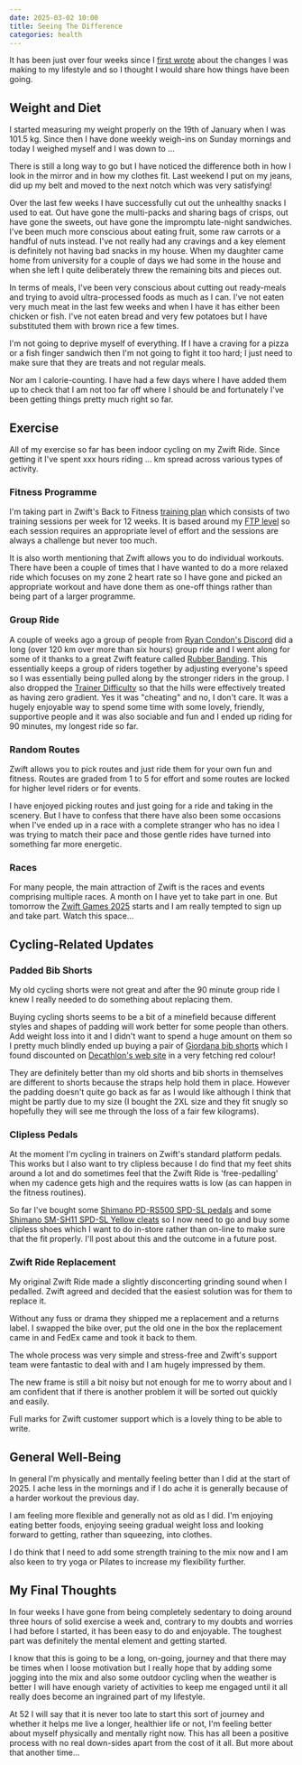 ```yaml
---
date: 2025-03-02 10:00
title: Seeing The Difference
categories: health
---
```


It has been just over four weeks since I [first wrote](2025-02-08-changing-my-lifestyle) about the changes I was making to my lifestyle and so I thought I would share how things have been going.

## Weight and Diet

I started measuring my weight properly on the 19th of January when I was 101.5 kg. Since then I have done weekly weigh-ins on Sunday mornings and today I weighed myself and I was down to ... 

There is still a long way to go but I have noticed the difference both in how I look in the mirror and in how my clothes fit. Last weekend I put on my jeans, did up my belt and moved to the next notch which was very satisfying!

Over the last few weeks I have successfully cut out the unhealthy snacks I used to eat. Out have gone the multi-packs and sharing bags of crisps, out have gone the sweets, out have gone the impromptu late-night sandwiches. I've been much more conscious about eating fruit, some raw carrots or a handful of nuts instead. I've not really had any cravings and a key element is definitely not having bad snacks in my house. When my daughter came home from university for a couple of days we had some in the house and when she left I quite deliberately threw the remaining bits and pieces out.

In terms of meals, I've been very conscious about cutting out ready-meals and trying to avoid ultra-processed foods as much as I can. I've not eaten very much meat in the  last few weeks and when I have it has either been chicken or fish. I've not eaten bread and very few potatoes but I have substituted them with brown rice a few times.

I'm not going to deprive myself of everything. If I have a craving for a pizza or a fish finger sandwich then I'm not going to fight it too hard; I just need to make sure that they are treats and not regular meals.

Nor am I calorie-counting. I have had a few days where I have added them up to check that I am not too far off where I should be and fortunately I've been getting things pretty much right so far.

## Exercise

All of my exercise so far has been indoor cycling on my Zwift Ride. Since getting it I've spent xxx hours riding ... km spread across various types of activity.

### Fitness Programme

I'm taking part in Zwift's Back to Fitness [training plan](https://www.zwift.com/uk/training-on-zwift) which consists of two training sessions per week for 12 weeks. It is based around my [FTP level](2025-02-11-the-meeping-ftp-test) so each session requires an appropriate level of effort and the sessions are always a challenge but never too much.

It is also worth mentioning that Zwift allows you to do individual workouts. There have been a couple of times that I have wanted to do a more relaxed ride which focuses on my zone 2 heart rate so I have gone and picked an appropriate workout and have done them as one-off things rather than being part of a larger programme.

### Group Ride

A couple of weeks ago a group of people from [Ryan Condon's Discord](https://discord.com/invite/ffQw8XyXSu) did a long (over 120 km over more than six hours) group ride and I went along for some of it thanks to a great Zwift feature called [Rubber Banding](https://zwiftinsider.com/group-ride-rubber-banding/). This essentially keeps a group of riders together by adjusting everyone's speed so I was essentially being pulled along by the stronger riders in the group. I also dropped the [Trainer Difficulty](https://zwiftinsider.com/using-the-trainer-difficulty-setting-in-zwift/) so that the hills were effectively treated as having zero gradient. Yes it was "cheating" and no, I don't care. It was a hugely enjoyable way to spend some time with some lovely, friendly, supportive people and it was also sociable and fun and I ended up riding for 90 minutes, my longest ride so far.

### Random Routes

Zwift allows you to pick routes and just ride them for your own fun and fitness. Routes are graded from 1 to 5 for effort and some routes are locked for higher level riders or for events.

I have enjoyed picking routes and just going for a ride and taking in the scenery. But I have to confess that there have also been some occasions when I've ended up in a race with a complete stranger who has no idea I was trying to match their pace and those gentle rides have turned into something far more energetic. 

### Races

For many people, the main attraction of Zwift is the races and events comprising multiple races. A month on I have yet to take part in one. But tomorrow the [Zwift Games 2025](https://news.zwift.com/en-WW/247247-the-record-breaking-zwift-games-returns-for-2025) starts and I am really tempted to sign up and take part. Watch this space...

## Cycling-Related Updates

### Padded Bib Shorts

My old cycling shorts were not great and after the 90 minute group ride I knew I really needed to do something about replacing them.

Buying cycling shorts seems to be a bit of a minefield because different styles and shapes of padding will work better for some people than others. Add weight loss into it and I didn't want to spend a huge amount on them so I pretty much blindly ended up buying a pair of [Giordana bib shorts](https://giordanacycling.com/products/fr-c-pro-bib-short#features-benefits) which I found discounted on [Decathlon's web site](https://www.decathlon.co.uk/p/mp/giordana/giordana-men-s-fr-c-pro-5cm-shorter-bibs-black/_/R-p-a6aebf68-455c-4de4-96bf-13ce7b17da89?mc=a6aebf68-455c-4de4-96bf-13ce7b17da89_c15&c=bordeaux#selectedSize=2XL) in a very fetching red colour!

They are definitely better than my old shorts and bib shorts in themselves are different to shorts because the straps help hold them in place. However the padding doesn't quite go back as far as I would like although I think that might be partly due to my size (I bought the 2XL size and they fit snugly so hopefully they will see me through the loss of a fair few kilograms).

### Clipless Pedals

At the moment I'm cycling in trainers on Zwift's standard platform pedals. This works but I also want to try clipless because I do find that my feet shits around a lot and do sometimes feel that the Zwift Ride is 'free-pedalling' when my cadence gets high and the requires watts is low (as can happen in the fitness routines).

So far I've bought some [Shimano PD-RS500 SPD-SL pedals](https://ride.shimano.com/products/pd-rs500) and some [Shimano SM-SH11 SPD-SL Yellow cleats](https://ride.shimano.com/products/sm-sh11) so I now need to go and buy some clipless shoes which I want to do in-store rather than on-line to make sure that the fit properly. I'll post about this and the outcome in a future post.

### Zwift Ride Replacement

My original Zwift Ride made a slightly disconcerting grinding sound when I pedalled. Zwift agreed and decided that the easiest solution was for them to replace it.

Without any fuss or drama they shipped me a replacement and a returns label. I swapped the bike over, put the old one in the box the replacement came in and FedEx came and took it back to them.

The whole process was very simple and stress-free and Zwift's support team were fantastic to deal with and I am hugely impressed by them.

The new frame is still a bit noisy but not enough for me to worry about and I am confident that if there is another problem it will be sorted out quickly and easily.

Full marks for Zwift customer support which is a lovely thing to be able to write.

## General Well-Being

In general I'm physically and mentally feeling better than I did at the start of 2025. I ache less in the mornings and if I do ache it is generally because of a harder workout the previous day.

I am feeling more flexible and generally not as old as I did. I'm enjoying eating better foods, enjoying seeing gradual weight loss and looking forward to getting, rather than squeezing, into clothes.

I do think that I need to add some strength training to the mix now and I am also keen to try yoga or Pilates to increase my flexibility further.

## My Final Thoughts

In four weeks I have gone from being completely sedentary to doing around three hours of solid exercise a week and, contrary to my doubts and worries I had before I started, it has been easy to do and enjoyable. The toughest part was definitely the mental element and getting started.

I know that this is going to be a long, on-going, journey and that there may be times when I loose motivation but I really hope that by adding some jogging into the mix and also some outdoor cycling when the weather is better I will have enough variety of activities to keep me engaged until it all really does become an ingrained part of my lifestyle.

At 52 I will say that it is never too late to start this sort of journey and whether it helps me live a longer, healthier life or not, I'm feeling better about myself physically and mentally right now. This has all been a positive process with no real down-sides apart from the cost of it all. But more about that another time...

